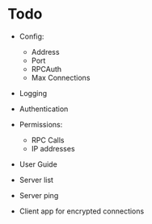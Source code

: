# Todo

* Config:
  * Address
  * Port
  * RPCAuth
  * Max Connections

* Logging

* Authentication

* Permissions:
  * RPC Calls
  * IP addresses

* User Guide

* Server list

* Server ping

* Client app for encrypted connections